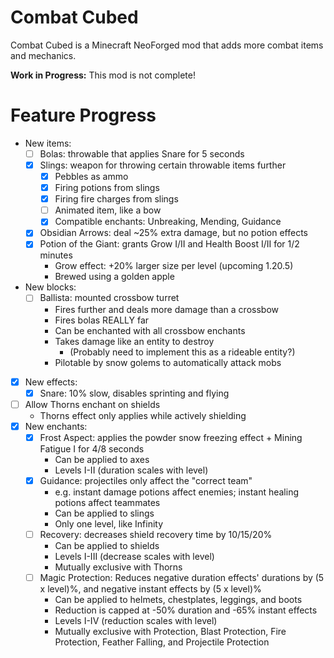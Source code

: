 # Combat Cubed

Combat Cubed is a Minecraft NeoForged mod that adds more combat items and mechanics.

**Work in Progress:** This mod is not complete!

# Feature Progress

- New items:
  - [ ] Bolas: throwable that applies Snare for 5 seconds
  - [X] Slings: weapon for throwing certain throwable items further
    - [X] Pebbles as ammo
    - [X] Firing potions from slings
    - [X] Firing fire charges from slings
    - [ ] Animated item, like a bow
    - [X] Compatible enchants: Unbreaking, Mending, Guidance
  - [X] Obsidian Arrows: deal ~25% extra damage, but no potion effects
  - [X] Potion of the Giant: grants Grow I/II and Health Boost I/II for 1/2 minutes
    - Grow effect: +20% larger size per level (upcoming 1.20.5)
    - Brewed using a golden apple
- New blocks:
  - [ ] Ballista: mounted crossbow turret
    - Fires further and deals more damage than a crossbow
    - Fires bolas REALLY far
    - Can be enchanted with all crossbow enchants
    - Takes damage like an entity to destroy
      - (Probably need to implement this as a rideable entity?)
    - Pilotable by snow golems to automatically attack mobs
- [X] New effects:
  - [X] Snare: 10% slow, disables sprinting and flying
- [ ] Allow Thorns enchant on shields
  - Thorns effect only applies while actively shielding
- [X] New enchants:
  - [X] Frost Aspect: applies the powder snow freezing effect + Mining Fatigue I for 4/8 seconds
    - Can be applied to axes
    - Levels I-II (duration scales with level)
  - [X] Guidance: projectiles only affect the "correct team"
    - e.g. instant damage potions affect enemies; instant healing potions affect teammates
    - Can be applied to slings
    - Only one level, like Infinity
  - [ ] Recovery: decreases shield recovery time by 10/15/20%
    - Can be applied to shields
    - Levels I-III (decrease scales with level)
    - Mutually exclusive with Thorns
  - [ ] Magic Protection: Reduces negative duration effects' durations by (5 x level)%, and negative instant effects by (5 x level)%
    - Can be applied to helmets, chestplates, leggings, and boots
    - Reduction is capped at -50% duration and -65% instant effects
    - Levels I-IV (reduction scales with level)
    - Mutually exclusive with Protection, Blast Protection, Fire Protection, Feather Falling, and Projectile Protection
